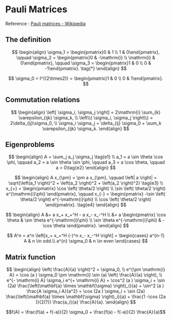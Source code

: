 # Pauli Matrices

Reference : [Pauli matrices - Wikipedia](https://en.wikipedia.org/wiki/Pauli_matrices)

## The definition


$$
\begin{align}
\sigma_1 =
\begin{pmatrix}0 & 1 \\
1 & 0\end{pmatrix},
\qquad
\sigma_2 =
\begin{pmatrix}0 & -\mathrm{i} \\
\mathrm{i} & 0\end{pmatrix},
\qquad
\sigma_3 =
\begin{pmatrix}1 & 0 \\
0 & -1\end{pmatrix}.
\tag{*}
\end{align} 
$$

$$
\sigma_0 = I^{(2\times2)} = 
\begin{pmatrix}1 & 0 \\
0 & 1\end{pmatrix}.
$$

## Commutation relations

$$
\begin{align}
\left[ \sigma_i, \sigma_j \right] = 2\mathrm{i} \sum_{k} \varepsilon_{ijk} \sigma_k, \\
\left\\{ \sigma_i, \sigma_j \right\\} = 2\delta_{ij}\sigma_0, \\
\sigma_i \sigma_j = \delta_{ij} \sigma_0 + \sum_k \varepsilon_{ijk} \sigma_k.
\end{align} 
$$

## Eigenproblems

$$
\begin{align}
A =
\sum_j a_j \sigma_j \tag{e1} \\
a_1 = 
a \sin \theta \cos \phi,
\qquad
a_2 = 
a \sin \theta \sin \phi,
\qquad
a_3 = 
a \cos \theta,
\qquad
a > 0\tag{e2}
\end{align} 
$$

$$
\begin{align}
A x_{\pm} =
\pm a x_{\pm}, 
\qquad
\left| a \right| = \sqrt{\left(a_1 \right)^2 + \left(a_2 \right)^2 + \left(a_2 \right)^2} \tag{e3} \\
x_{+} =
\begin{pmatrix}
\cos \left( \theta/2 \right) \\
\sin \left( \theta/2 \right) e^{\mathrm{i}\phi}
\end{pmatrix},
\qquad
x_{-} =
\begin{pmatrix}
-\sin \left( \theta/2 \right) e^{-\mathrm{i}\phi} \\
\cos \left( \theta/2 \right)
\end{pmatrix}. \tag{e4}
\end{align} 
$$

$$
\begin{align}
A &=
a x_+ x_+^H - a x_- x_-^H \\
&=
a 
\begin{pmatrix}
\cos \theta & \sin \theta e^{-\mathrm{i}\phi} \\
\sin \theta e^{-\mathrm{i}\phi} & - \cos \theta
\end{pmatrix}.
\end{align}
$$

$$
A^n = a^n \left[x_+ x_+^H (-)^n  x_- x_-^H \right] = 
\begin{cases}
a^{n-1} A & n \in odd.\\
a^{n} \sigma_0 & n \in even
\end{cases}
$$

## Matrix function
$$
\begin{align}
  \left( \frac{A}{a} \right)^2 = \sigma_0, \\
  e^{\pm \mathrm{i} A} =
  \cos (a ) \sigma_0 
  \pm
  \mathrm{i} \sin (a) \left( \frac{A}{a} \right), \\
  e^{- \mathrm{i} A} \sigma_i e^{+ \mathrm{i} A} =
  \cos^2 (a ) \sigma_i
  +
  \sin (2a) \frac{\left(\mathbf{a} \times \mathbf{\sigma} \right)_i}{a}
  +
  \sin^2 (a ) \frac{A \sigma_i A}{a^2} =
  \cos (2a ) \sigma_i
  +
  \sin (2a) \frac{\left(\mathbf{a} \times \mathbf{\sigma} \right)_i}{a}
  +
  \frac{1 -\cos (2a )}{2(?)} \frac{a_i}{a} \frac{A}{a}.
\end{align}
$$

```math
f(A)
=
\frac{f(a) + f(-a)}{2} \sigma_0
+
\frac{f(a) - f(-a)}{2} \frac{A}{a}
```

